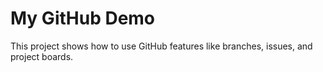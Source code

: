 # My GitHub Demo
This project shows how to use GitHub features like branches, issues, and project boards.
